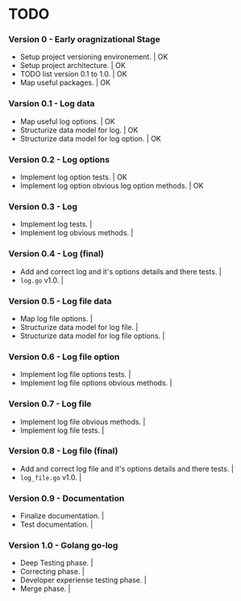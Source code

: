 # TODO 


### Version 0 - Early oragnizational Stage

 - Setup project versioning environement.                                      | OK 
 - Setup project architecture.                                                 | OK 
 - TODO list version 0.1 to 1.0.                                               | OK 
 - Map useful packages.                                                        | OK 


### Varsion 0.1 - Log data 

 - Map useful log options.                                                     | OK
 - Structurize data model for log.                                             | OK
 - Structurize data model for log option.                                      | OK


### Version 0.2 - Log options 

 - Implement log option tests.                                                 | OK
 - Implement log option obvious log option methods.                            | OK


### Version 0.3 - Log 

 - Implement log tests.                                                        | 
 - Implement log obvious methods.                                              | 


### Version 0.4 - Log (final) 

 - Add and correct log and it's options details and there tests.               | 
 - `log.go` v1.0.                                                              | 


### Version 0.5 - Log file data 

 - Map log file options.                                                       | 
 - Structurize data model for log file.                                        | 
 - Structurize data model for log file options.                                |


### Version 0.6 - Log file option 

 - Implement log file options tests.                                           | 
 - Implement log file options obvious methods.                                 | 


### Version 0.7 - Log file 

 - Implement log file obvious methods.                                         | 
 - Implement log file tests.                                                   | 

### Version 0.8 - Log file (final) 

 - Add and correct log file and it's options details and there tests.          | 
 - `log_file.go` v1.0.                                                         | 


### Version 0.9 - Documentation 

 - Finalize documentation.                                                     | 
 - Test documentation.                                                         | 

### Version 1.0 - Golang go-log 

 - Deep Testing phase.                                                         | 
 - Correcting phase.                                                           | 
 - Developer experiense testing phase.                                         | 
 - Merge phase.                                                                | 
